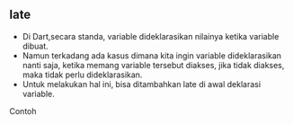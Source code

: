 ## late

- Di Dart,secara standa, variable dideklarasikan nilainya ketika variable dibuat.
- Namun terkadang ada kasus dimana kita ingin variable dideklarasikan nanti saja, ketika memang variable tersebut diakses, jika tidak diakses, maka tidak perlu dideklarasikan.
- Untuk melakukan hal ini, bisa ditambahkan late di awal deklarasi variable.

Contoh
```dart

```